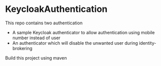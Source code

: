 # KeycloakAuthentication
This repo contains two authentication
 - A sample Keycloak authenticator to allow authentication using mobile number instead of user
 - An authenticator which will disable the unwanted user during identity-brokering

Build this project using maven

